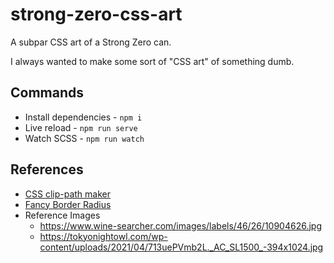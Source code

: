 # strong-zero-css-art

A subpar CSS art of a Strong Zero can.

I always wanted to make some sort of "CSS art" of something dumb.

## Commands

- Install dependencies - `npm i`
- Live reload - `npm run serve`
- Watch SCSS - `npm run watch`

## References

- [CSS clip-path maker](https://bennettfeely.com/clippy/)
- [Fancy Border Radius](https://9elements.github.io/fancy-border-radius/full-control.html)
- Reference Images
  - https://www.wine-searcher.com/images/labels/46/26/10904626.jpg
  - https://tokyonightowl.com/wp-content/uploads/2021/04/713uePVmb2L._AC_SL1500_-394x1024.jpg
